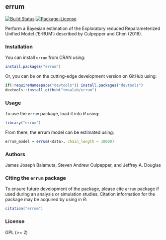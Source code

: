 
<!-- README.md is generated from README.Rmd. Please edit that file -->

## errum

<!-- badges: start -->

[![Build
Status](https://travis-ci.org/tmsalab/errum.svg)](https://travis-ci.org/tmsalab/errum)
[![Package-License](http://img.shields.io/badge/license-GPL%20\(%3E=2\)-brightgreen.svg?style=flat)](http://www.gnu.org/licenses/gpl-2.0.html)
<!-- badges: end -->

Perform a Bayesian estimation of the Exploratory reduced Reparameterized
Unified Model (‘ErRUM’) described by Culpepper and Chen (2018).

### Installation

You can install `errum` from CRAN using:

``` r
install.packages("errum")
```

Or, you can be on the cutting-edge development version on GitHub using:

``` r
if(!requireNamespace("devtools")) install.packages("devtools")
devtools::install_github("tmsalab/errum")
```

### Usage

To use the `errum` package, load it into *R* using:

``` r
library("errum")
```

From there, the errum model can be estimated using:

``` r
errum_model = errum(<data>, chain_length = 10000)
```

### Authors

James Joseph Balamuta, Steven Andrew Culpepper, and Jeffrey A. Douglas

### Citing the `errum` package

To ensure future development of the package, please cite `errum` package
if used during an analysis or simulation studies. Citation information
for the package may be acquired by using in *R*:

``` r
citation("errum")
```

### License

GPL (\>= 2)
